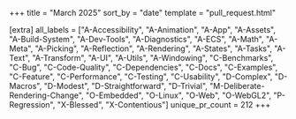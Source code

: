+++
title = "March 2025"
sort_by = "date"
template = "pull_request.html"

[extra]
all_labels = ["A-Accessibility", "A-Animation", "A-App", "A-Assets", "A-Build-System", "A-Dev-Tools", "A-Diagnostics", "A-ECS", "A-Math", "A-Meta", "A-Picking", "A-Reflection", "A-Rendering", "A-States", "A-Tasks", "A-Text", "A-Transform", "A-UI", "A-Utils", "A-Windowing", "C-Benchmarks", "C-Bug", "C-Code-Quality", "C-Dependencies", "C-Docs", "C-Examples", "C-Feature", "C-Performance", "C-Testing", "C-Usability", "D-Complex", "D-Macros", "D-Modest", "D-Straightforward", "D-Trivial", "M-Deliberate-Rendering-Change", "O-Embedded", "O-Linux", "O-Web", "O-WebGL2", "P-Regression", "X-Blessed", "X-Contentious"]
unique_pr_count = 212
+++
